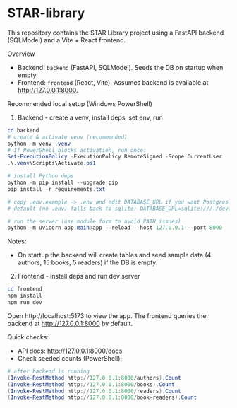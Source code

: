 # STAR-library

This repository contains the STAR Library project using a FastAPI backend (SQLModel) and a Vite + React frontend.

Overview

- Backend: `backend` (FastAPI, SQLModel). Seeds the DB on startup when empty.
- Frontend: `frontend` (React, Vite). Assumes backend is available at http://127.0.0.1:8000.

Recommended local setup (Windows PowerShell)

1. Backend - create a venv, install deps, set env, run

```powershell
cd backend
# create & activate venv (recommended)
python -m venv .venv
# If PowerShell blocks activation, run once:
Set-ExecutionPolicy -ExecutionPolicy RemoteSigned -Scope CurrentUser
.\.venv\Scripts\Activate.ps1

# install Python deps
python -m pip install --upgrade pip
pip install -r requirements.txt

# copy .env.example -> .env and edit DATABASE_URL if you want Postgres
# default (no .env) falls back to sqlite: DATABASE_URL=sqlite:///./dev.db

# run the server (use module form to avoid PATH issues)
python -m uvicorn app.main:app --reload --host 127.0.0.1 --port 8000
```

Notes:

- On startup the backend will create tables and seed sample data (4 authors, 15 books, 5 readers) if the DB is empty.

2. Frontend - install deps and run dev server

```powershell
cd frontend
npm install
npm run dev
```

Open http://localhost:5173 to view the app. The frontend queries the backend at http://127.0.0.1:8000 by default.

Quick checks:

- API docs: http://127.0.0.1:8000/docs
- Check seeded counts (PowerShell):

```powershell
# after backend is running
(Invoke-RestMethod http://127.0.0.1:8000/authors).Count
(Invoke-RestMethod http://127.0.0.1:8000/books).Count
(Invoke-RestMethod http://127.0.0.1:8000/readers).Count
(Invoke-RestMethod http://127.0.0.1:8000/book-readers).Count
```

